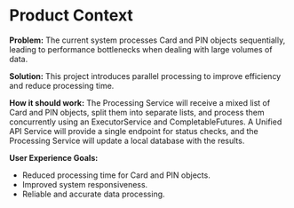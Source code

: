# Product Context

**Problem:** The current system processes Card and PIN objects sequentially, leading to performance bottlenecks when dealing with large volumes of data.

**Solution:** This project introduces parallel processing to improve efficiency and reduce processing time.

**How it should work:** The Processing Service will receive a mixed list of Card and PIN objects, split them into separate lists, and process them concurrently using an ExecutorService and CompletableFutures. A Unified API Service will provide a single endpoint for status checks, and the Processing Service will update a local database with the results.

**User Experience Goals:**

*   Reduced processing time for Card and PIN objects.
*   Improved system responsiveness.
*   Reliable and accurate data processing.